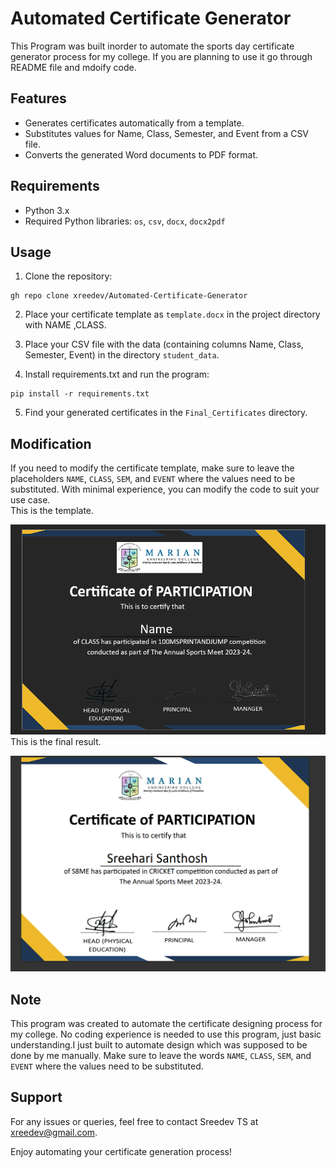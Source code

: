 # Automated Certificate Generator

This Program was built inorder to automate the sports day certificate generator process for my college.
If you are planning to use it go through README file and mdoify code.

## Features
- Generates certificates automatically from a template.
- Substitutes values for Name, Class, Semester, and Event from a CSV file.
- Converts the generated Word documents to PDF format.

## Requirements

- Python 3.x
- Required Python libraries: `os`, `csv`, `docx`, `docx2pdf`

## Usage

1. Clone the repository:

```
gh repo clone xreedev/Automated-Certificate-Generator
```

2. Place your certificate template as `template.docx` in the project directory with NAME ,CLASS.

3. Place your CSV file with the data (containing columns Name, Class, Semester, Event) in the directory `student_data`.

4. Install requirements.txt and run the program:

```
pip install -r requirements.txt
```

5. Find your generated certificates in the `Final_Certificates` directory.

## Modification

If you need to modify the certificate template, make sure to leave the placeholders `NAME`, `CLASS`, `SEM`, and `EVENT` where the values need to be substituted. With minimal experience, you can modify the code to suit your use case.
<br>This is the template.

![template](template.png "Certificate Template")<br>
This is the final result.

![Certificate](final.png "Certificate ")

## Note

This program was created to automate the certificate designing process for my college. No coding experience is needed to use this program, just basic understanding.I just built to automate design which was supposed to be done by me manually.
Make sure to leave the words `NAME`, `CLASS`, `SEM`, and `EVENT` where the values need to be substituted.

## Support

For any issues or queries, feel free to contact Sreedev TS at [xreedev@gmail.com](mailto:xreedev@gmail.com).

Enjoy automating your certificate generation process!
